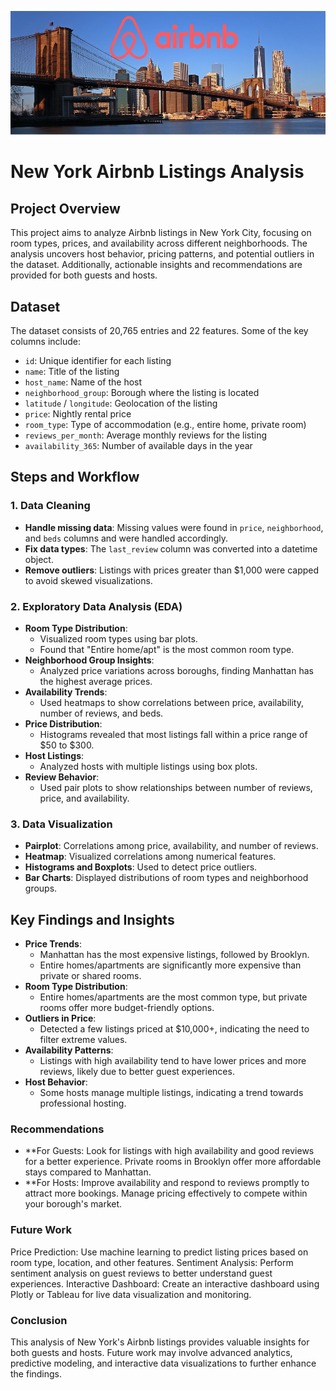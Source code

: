 ![airbnb](https://github.com/mking456/AirBnB/blob/main/New-York-City-Brooklyn-Bridge-Panorama-Juergen-Roth-2.jpg)

# New York Airbnb Listings Analysis

## Project Overview
This project aims to analyze Airbnb listings in New York City, focusing on room types, prices, and availability across different neighborhoods. The analysis uncovers host behavior, pricing patterns, and potential outliers in the dataset. Additionally, actionable insights and recommendations are provided for both guests and hosts.

## Dataset
The dataset consists of 20,765 entries and 22 features. Some of the key columns include:
- `id`: Unique identifier for each listing
- `name`: Title of the listing
- `host_name`: Name of the host
- `neighborhood_group`: Borough where the listing is located
- `latitude` / `longitude`: Geolocation of the listing
- `price`: Nightly rental price
- `room_type`: Type of accommodation (e.g., entire home, private room)
- `reviews_per_month`: Average monthly reviews for the listing
- `availability_365`: Number of available days in the year

## Steps and Workflow

### 1. Data Cleaning
- **Handle missing data**: Missing values were found in `price`, `neighborhood`, and `beds` columns and were handled accordingly.
- **Fix data types**: The `last_review` column was converted into a datetime object.
- **Remove outliers**: Listings with prices greater than $1,000 were capped to avoid skewed visualizations.

### 2. Exploratory Data Analysis (EDA)
- **Room Type Distribution**: 
  - Visualized room types using bar plots.
  - Found that "Entire home/apt" is the most common room type.
- **Neighborhood Group Insights**: 
  - Analyzed price variations across boroughs, finding Manhattan has the highest average prices.
- **Availability Trends**: 
  - Used heatmaps to show correlations between price, availability, number of reviews, and beds.
- **Price Distribution**: 
  - Histograms revealed that most listings fall within a price range of $50 to $300.
- **Host Listings**: 
  - Analyzed hosts with multiple listings using box plots.
- **Review Behavior**: 
  - Used pair plots to show relationships between number of reviews, price, and availability.

### 3. Data Visualization
- **Pairplot**: Correlations among price, availability, and number of reviews.
- **Heatmap**: Visualized correlations among numerical features.
- **Histograms and Boxplots**: Used to detect price outliers.
- **Bar Charts**: Displayed distributions of room types and neighborhood groups.

## Key Findings and Insights

- **Price Trends**: 
  - Manhattan has the most expensive listings, followed by Brooklyn.
  - Entire homes/apartments are significantly more expensive than private or shared rooms.
- **Room Type Distribution**: 
  - Entire homes/apartments are the most common type, but private rooms offer more budget-friendly options.
- **Outliers in Price**: 
  - Detected a few listings priced at $10,000+, indicating the need to filter extreme values.
- **Availability Patterns**: 
  - Listings with high availability tend to have lower prices and more reviews, likely due to better guest experiences.
- **Host Behavior**: 
  - Some hosts manage multiple listings, indicating a trend towards professional hosting.

### Recommendations
- **For Guests:
Look for listings with high availability and good reviews for a better experience.
Private rooms in Brooklyn offer more affordable stays compared to Manhattan.
- **For Hosts:
Improve availability and respond to reviews promptly to attract more bookings.
Manage pricing effectively to compete within your borough's market.
### Future Work
Price Prediction: Use machine learning to predict listing prices based on room type, location, and other features.
Sentiment Analysis: Perform sentiment analysis on guest reviews to better understand guest experiences.
Interactive Dashboard: Create an interactive dashboard using Plotly or Tableau for live data visualization and monitoring.
### Conclusion
This analysis of New York's Airbnb listings provides valuable insights for both guests and hosts. Future work may involve advanced analytics, predictive modeling, and interactive data visualizations to further enhance the findings.
